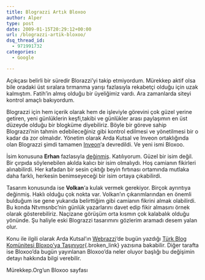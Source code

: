 ```yaml
---
title: Blograzzi Artık Bloxoo
author: Alper
type: post
date: 2009-01-15T20:29:12+00:00
url: /blograzzi-artik-bloxoo/
dsq_thread_id:
  - 971991732
categories:
  - Google

---
```

Açıkçası belirli bir süredir Blorazzi&#8217;yi takip etmiyordum. Mürekkep aktif olsa bile oradaki üst sıralara tırmanma yarışı fazlasıyla rekabetçi olduğu için uzak kalmıştım. Fatih&#8217;in almış olduğu bir üyeliğimiz vardı. Ara zamanlarda siteyi kontrol amaçlı bakıyordum. 

Blograzzi için hem içerik olarak hem de işleviyle görevini çok güzel yerine getiren, yeni günlüklerin keşfi,takibi ve günlükler arası paylaşımın en üst düzeyde olduğu bir blogküme diyebiliriz. Böyle bir göreve sahip Blograzzi&#8217;nin tahmin edebileceğiniz gibi kontrol edilmesi ve yönetilmesi bir o kadar da zor olmalıdır. Yönetim olarak Arda Kutsal ve Inveon ortaklığında olan Blograzzi şimdi tamamen [Inveon][1]&#8216;a devredildi. Ve yeni ismi Bloxoo. <!--more-->

İsim konusuna **Erhan** fazlasıyla [değinmiş][2]. Katılıyorum. Güzel bir isim değil. Bir çırpıda söylenebilen akılda kalıcı bir isim olmalıydı. Hoş camianın fikirleri alınabilirdi. Her kafadan bir sesin çıktığı beyin fırtınası ortamında mutlaka daha farklı, herkesin benimseyeceği bir isim ortaya çıkabilirdi. 

Tasarım konusunda ise **Volkan**&#8216;a kulak vermek gerekiyor. Birçok ayrıntıya değinmiş. Haklı olduğu çok nokta var. Volkan&#8217;ın çıkarımlarından en önemli bulduğum ise gene yukarıda belirttiğim gibi camianın fikrini almak olabilirdi. Bu konda Ntvmsnbc&#8217;nin günlük yazarlarını davet edip fikir almasını örnek olarak gösterebiliriz. Naçizane görüşüm orta kısmın çok kalabalık olduğu yönünde. Şu haliyle eski Blograzzi tasarımını gözlerim aramadı desem yalan olur. 

Konu ile ilgili olarak Arda Kutsal&#8217;ın [Webrazzi][3]&#8216;de bugün yazdığı [Türk Blog Komünitesi Bloxoo&#8217;ya Taşınıyor][4]{.broken_link} yazısına bakabilir. Diğer tarafta ise Bloxoo&#8217;da bugün yayınlanan Bloxoo&#8217;da neler oluyor başlığı bu değişimin detayı hakkında bilgi verebilir. 

Mürekkep.Org&#8217;un Bloxoo sayfası

 [1]: http://www.inveon.com.tr/
 [2]: http://www.yakuter.com/blograzzi-degil-bloxoo/
 [3]: http://www.webrazzi.com/
 [4]: http://www.webrazzi.com/2009/01/15/turk-blog-komunitesi-bloxooya-tasiniyor/